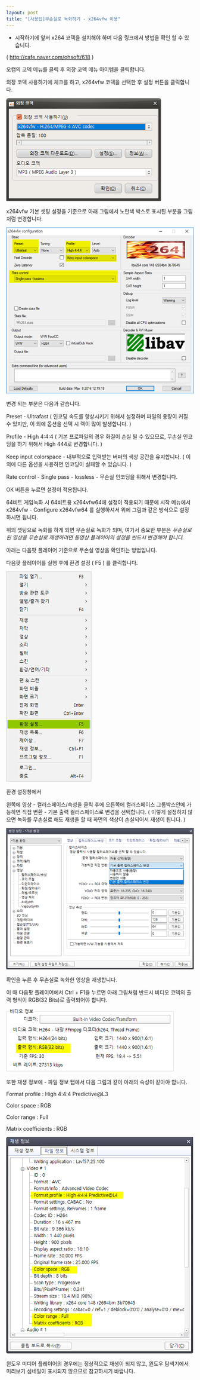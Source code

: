 ```yaml
---
layout: post
title: "[사용팁]무손실로 녹화하기 - x264vfw 이용"
---
```


* 시작하기에 앞서 x264 코덱을 설치해야 하며 다음 링크에서 방법을 확인 할 수 있습니다.

( <http://cafe.naver.com/ohsoft/618> )

오캠의 코덱 메뉴를 클릭 후 외장 코덱 메뉴 아이템을 클릭합니다.

외장 코덱 사용하기에 체크를 하고, x264vfw 코덱을 선택한 후 설정 버튼을 클릭합니다.

![](/images/tutorial_36_img_1.png)

x264vfw 기본 셋팅 설정을 기준으로 아래 그림에서 노란색 박스로 표시된 부분을 그림처럼 변경합니다.

![](/images/tutorial_36_img_2.png)

변경 되는 부분은 다음과 같습니다.

Preset - Ultrafast ( 인코딩 속도를 향상시키기 위해서 설정하며 파일의 용량이 커질 수 있지만, 이 외에 옵션을 선택 시 랙이
많이 발생합니다. )

Profile - High 4:4:4 ( 기본 프로파일의 경우 화질이 손실 될 수 있으므로, 무손실 인코딩을 하기 위해서 High 444로
변경합니다. )

Keep input colorspace - 내부적으로 입력받는 버퍼의 색상 공간을 유지합니다. ( 이 외에 다른 옵션을 사용하면 인코딩이
실패할 수 있습니다. )

Rate control - Single pass - lossless - 무손실 인코딩을 위해서 변경합니다.

OK 버튼을 누르면 설정이 적용됩니다.

64비트 게임녹화 시 64비트용 x264vfw64에 설정이 적용되기 때문에 시작 메뉴에서 x264vfw - Configure
x264vfw64 를 실행하셔서 위에 그림과 같은 방식으로 설정하시면 됩니다.

위의 셋팅으로 녹화를 하게 되면 무손실로 녹화가 되며, 여기서 중요한 부분은  _무손실로 된 영상을 무손실로 재생하려면 동영상 플레이어의
설정을 반드시 변경해야 합니다._

아래는 다음팟 플레이어 기준으로 무손실 영상을 확인하는 방법입니다.

다음팟 플레이어를 실행 후에 환경 설정 ( F5 ) 를 클릭합니다.

![](/images/tutorial_36_img_3.png)

환경 설정창에서

왼쪽에 영상 - 컬러스페이스/속성을 클릭 후에 오른쪽에 컬러스페이스 그룹박스안에 가능하면 직접 변환 - 기본 출력 컬러스페이스로 변경을
선택합니다. ( 이렇게 설정하지 않으면 녹화를 무손실로 해도 재생을 할 때 화면의 색상이 손실되어서 재생이 됩니다. )

![](/images/tutorial_36_img_4.png)

확인을 누른 후 무손실로 녹화한 영상을 재생합니다.

이 때 다음팟 플레이어에서 Ctrl + F1을 누르면 아래 그림처럼 반드시 비디오 코덱의 출력 형식이 RGB(32 Bits)로 출력되어야
합니다.

![](/images/tutorial_36_img_5.png)

또한 재생 정보에 - 파일 정보 탭에서 다음 그림과 같이 아래의 속성이 같아야 합니다.

Format profile : High 4:4:4 Predictive@L3

Color space : RGB

Color range : Full

Matrix coefficients : RGB

![](/images/tutorial_36_img_6.png)

윈도우 미디어 플레이어의 경우에는 정상적으로 재생이 되지 않고, 윈도우 탐색기에서 미리보기 섬네일이 표시되지 않으므로 참고하시기 바랍니다.

